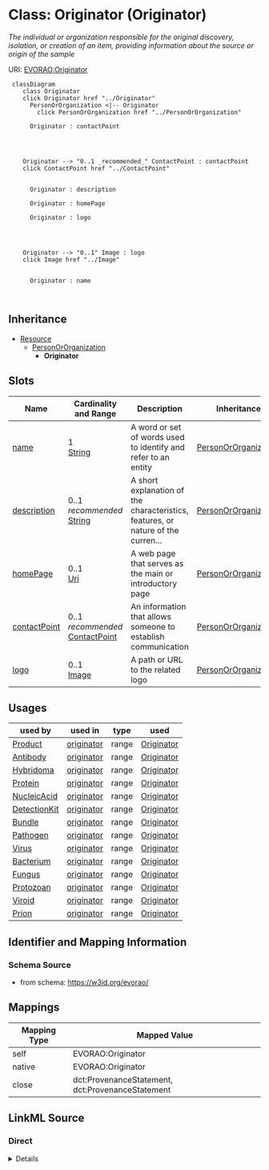 

# Class: Originator (Originator) 


_The individual or organization responsible for the original discovery, isolation, or creation of an item, providing information about the source or origin of the sample_





URI: [EVORAO:Originator](https://w3id.org/evorao/Originator)






```mermaid
 classDiagram
    class Originator
    click Originator href "../Originator"
      PersonOrOrganization <|-- Originator
        click PersonOrOrganization href "../PersonOrOrganization"
      
      Originator : contactPoint
        
          
    
    
    Originator --> "0..1 _recommended_" ContactPoint : contactPoint
    click ContactPoint href "../ContactPoint"

        
      Originator : description
        
      Originator : homePage
        
      Originator : logo
        
          
    
    
    Originator --> "0..1" Image : logo
    click Image href "../Image"

        
      Originator : name
        
      
```





## Inheritance
* [Resource](Resource.md)
    * [PersonOrOrganization](PersonOrOrganization.md)
        * **Originator**



## Slots

| Name | Cardinality and Range | Description | Inheritance |
| ---  | --- | --- | --- |
| [name](name.md) | 1 <br/> [String](String.md) | A word or set of words used to identify and refer to an entity | [PersonOrOrganization](PersonOrOrganization.md) |
| [description](description.md) | 0..1 _recommended_ <br/> [String](String.md) | A short explanation of the characteristics, features, or nature of the curren... | [PersonOrOrganization](PersonOrOrganization.md) |
| [homePage](homePage.md) | 0..1 <br/> [Uri](Uri.md) | A web page that serves as the main or introductory page | [PersonOrOrganization](PersonOrOrganization.md) |
| [contactPoint](contactPoint.md) | 0..1 _recommended_ <br/> [ContactPoint](ContactPoint.md) | An information that allows someone to establish communication | [PersonOrOrganization](PersonOrOrganization.md) |
| [logo](logo.md) | 0..1 <br/> [Image](Image.md) | A path or URL to the related logo | [PersonOrOrganization](PersonOrOrganization.md) |





## Usages

| used by | used in | type | used |
| ---  | --- | --- | --- |
| [Product](Product.md) | [originator](originator.md) | range | [Originator](Originator.md) |
| [Antibody](Antibody.md) | [originator](originator.md) | range | [Originator](Originator.md) |
| [Hybridoma](Hybridoma.md) | [originator](originator.md) | range | [Originator](Originator.md) |
| [Protein](Protein.md) | [originator](originator.md) | range | [Originator](Originator.md) |
| [NucleicAcid](NucleicAcid.md) | [originator](originator.md) | range | [Originator](Originator.md) |
| [DetectionKit](DetectionKit.md) | [originator](originator.md) | range | [Originator](Originator.md) |
| [Bundle](Bundle.md) | [originator](originator.md) | range | [Originator](Originator.md) |
| [Pathogen](Pathogen.md) | [originator](originator.md) | range | [Originator](Originator.md) |
| [Virus](Virus.md) | [originator](originator.md) | range | [Originator](Originator.md) |
| [Bacterium](Bacterium.md) | [originator](originator.md) | range | [Originator](Originator.md) |
| [Fungus](Fungus.md) | [originator](originator.md) | range | [Originator](Originator.md) |
| [Protozoan](Protozoan.md) | [originator](originator.md) | range | [Originator](Originator.md) |
| [Viroid](Viroid.md) | [originator](originator.md) | range | [Originator](Originator.md) |
| [Prion](Prion.md) | [originator](originator.md) | range | [Originator](Originator.md) |






## Identifier and Mapping Information







### Schema Source


* from schema: https://w3id.org/evorao/




## Mappings

| Mapping Type | Mapped Value |
| ---  | ---  |
| self | EVORAO:Originator |
| native | EVORAO:Originator |
| close | dct:ProvenanceStatement, dct:ProvenanceStatement |







## LinkML Source

<!-- TODO: investigate https://stackoverflow.com/questions/37606292/how-to-create-tabbed-code-blocks-in-mkdocs-or-sphinx -->

### Direct

<details>
```yaml
name: Originator
description: The individual or organization responsible for the original discovery,
  isolation, or creation of an item, providing information about the source or origin
  of the sample
title: Originator
from_schema: https://w3id.org/evorao/
close_mappings:
- dct:ProvenanceStatement
- dct:ProvenanceStatement
is_a: PersonOrOrganization

```
</details>

### Induced

<details>
```yaml
name: Originator
description: The individual or organization responsible for the original discovery,
  isolation, or creation of an item, providing information about the source or origin
  of the sample
title: Originator
from_schema: https://w3id.org/evorao/
close_mappings:
- dct:ProvenanceStatement
- dct:ProvenanceStatement
is_a: PersonOrOrganization
attributes:
  name:
    name: name
    description: A word or set of words used to identify and refer to an entity
    title: name
    from_schema: https://w3id.org/evorao/
    exact_mappings:
    - schema:name
    close_mappings:
    - dct:title
    rank: 1000
    slot_uri: foaf:name
    alias: name
    owner: Originator
    domain_of:
    - PersonOrOrganization
    - File
    - ContactPoint
    range: string
    required: true
    multivalued: false
  description:
    name: description
    description: A short explanation of the characteristics, features, or nature of
      the current item
    title: description
    comments:
    - 'Describe this item in few lines. This description will serve as a summary to
      present the resource.

      '
    from_schema: https://w3id.org/evorao/
    exact_mappings:
    - schema:description
    close_mappings:
    - schema:description
    rank: 1000
    slot_uri: dct:description
    alias: description
    owner: Originator
    domain_of:
    - PersonOrOrganization
    - Dataset
    - DataService
    - Term
    - File
    - ContactPoint
    - License
    - Certification
    range: string
    required: false
    recommended: true
    multivalued: false
  homePage:
    name: homePage
    description: A web page that serves as the main or introductory page
    title: home page
    from_schema: https://w3id.org/evorao/
    rank: 1000
    slot_uri: foaf:homepage
    alias: homePage
    owner: Originator
    domain_of:
    - PersonOrOrganization
    range: uri
    required: false
    multivalued: false
  contactPoint:
    name: contactPoint
    description: An information that allows someone to establish communication
    title: contact point
    from_schema: https://w3id.org/evorao/
    exact_mappings:
    - dcat:contactPoint
    rank: 1000
    alias: contactPoint
    owner: Originator
    domain_of:
    - PersonOrOrganization
    - ProductOrService
    range: ContactPoint
    required: false
    recommended: true
    multivalued: false
  logo:
    name: logo
    description: A path or URL to the related logo
    title: logo
    from_schema: https://w3id.org/evorao/
    rank: 1000
    alias: logo
    owner: Originator
    domain_of:
    - PersonOrOrganization
    - License
    - Certification
    range: Image
    required: false
    multivalued: false

```
</details>